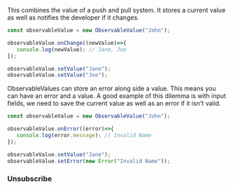 This combines the value of a push and pull system. It stores a current value as well as notifies the developer if it changes. 

```typescript
const observableValue = new ObservableValue("John");

observableValue.onChange((newValue)=>{
   console.log(newValue); // Jane, Joe
});

observableValue.setValue("Jane"); 
observableValue.setValue("Joe");
```

ObservableValues can store an error along side a value. This means you can have an error and a value. A good example of this dilemma is with input fields, we need to save the current value as well as an error if it isn't valid. 

```typescript
const observableValue = new ObservableValue("John");

observableValue.onError((error)=>{
   console.log(error.message); // Invalid Name
});

observableValue.setValue("Jane");
observableValue.setError(new Error("Invalid Name")); 
```

### Unsubscribe
```
```
